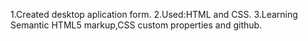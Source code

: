 1.Created desktop aplication form.
2.Used:HTML and CSS.
3.Learning Semantic HTML5 markup,CSS custom properties and github.



